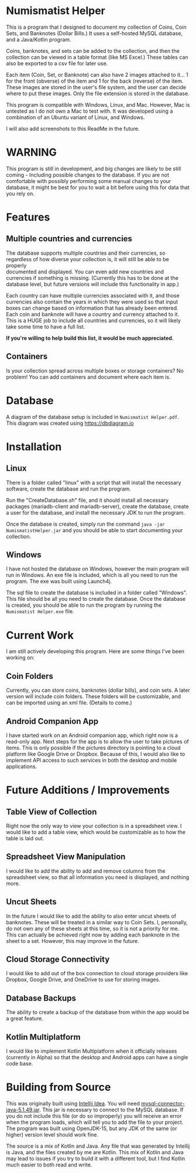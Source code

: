 # Numismatist Helper

This is a program that I designed to document my collection of Coins, Coin Sets, and Banknotes (Dollar Bills.) 
It uses a self-hosted MySQL database, and a Java/Kotlin program.

Coins, banknotes, and sets can be added to the collection, and then the collection can be viewed in a table format (like MS Excel.) 
These tables can also be exported to a csv file for later use.

Each item (Coin, Set, or Banknote) can also have 2 images attached to it... 1 for the front (obverse) of the item and 1 for the back (reverse) of the item. 
These images are stored in the user's file system, and the user can decide where to put these images. Only the file extension is stored in the database.

This program is compatible with Windows, Linux, and Mac. However, Mac is untested as I do not own a Mac to test with. It was developed using a combination of 
an Ubuntu variant of Linux, and Windows.

I will also add screenshots to this ReadMe in the future.

# WARNING

This program is still in development, and big changes are likely to be still coming - Including possible changes to the database. 
If you are not comfortable with possibly performing some manual changes to your database, it might be best for you to wait a bit before using 
this for data that you rely on.

# Features

## Multiple countries and currencies

The database supports multiple countries and their currencies, so regardless of how diverse your collection is, it will still be able to be properly  
documented and displayed. You can even add new countries and currencies if something is missing. 
(Currently this has to be done at the database level, but future versions will include this functionality in app.)

Each country can have multiple currencies associated with it, and those currencies also contain the years in which they were used 
so that input boxes can change based on information that has already been entered. Each coin and banknote will have a country and currency attached to it. 
This is a HUGE job to include all countries and currencies, so it will likely take some time to have a full list. 

**If you're willing to help build this list, it would be much appreciated.**

## Containers

Is your collection spread across multiple boxes or storage containers? No problem! You can add containers and document where each item is.  

# Database

A diagram of the database setup is included in `Numismatist Helper.pdf`. This diagram was created using https://dbdiagram.io

# Installation

## Linux

There is a folder called "linux" with a script that will install the necessary software, create the database and run the program. 

Run the "CreateDatabase.sh" file, and it should install all necessary packages (mariadb-client and mariadb-server), create the database, create a user for the database, and install the necessary JDK to run the program.

Once the database is created, simply run the command `java -jar NumismatistHelper.jar` and you should be able to start documenting your collection.

## Windows

I have not hosted the database on Windows, however the main program will run in Windows. An exe file is included, which is all you need to run the program.
The exe was built using Launch4j.

The sql file to create the database is included in a folder called "Windows". This file should be all you need to create the database. Once the database is created, you should be able to run the program by running the `Numismatist Helper.exe` file.

# Current Work

I am still actively developing this program. Here are some things I've been working on:

## Coin Folders

Currently, you can store coins, banknotes (dollar bills), and coin sets. A later version will include coin folders. These folders will be customizable, and can be imported using an xml file. (Details to come.)

## Android Companion App

I have started work on an Android companion app, which right now is a read-only app. Next steps for the app is to allow the user to take pictures of items. This is only possible if the pictures directory is pointing to a cloud platform like Google Drive or Dropbox. Because of this, I would also like to implement API access to such services in both the desktop and mobile applications.

# Future Additions / Improvements

## Table View of Collection

Right now the only way to view your collection is in a spreadsheet view. I would like to add a table view, which would be customizable as to how the table is
laid out.

## Spreadsheet View Manipulation

I would like to add the ability to add and remove columns from the spreadsheet view, so that all information you need is displayed, and nothing more.

## Uncut Sheets

In the future I would like to add the ability to also enter uncut sheets of banknotes. These will be treated in a similar way to Coin Sets. I, personally, do not own any of these sheets at this time, so it is not a priority for me.
This can actually be achieved right now by adding each banknote in the sheet to a set. However, this may improve in the future.

## Cloud Storage Connectivity

I would like to add out of the box connection to cloud storage providers like Dropbox, Google Drive, and OneDrive to use for storing images.

## Database Backups

The ability to create a backup of the database from within the app would be a great feature.

## Kotlin Multiplatform

I would like to implement Kotlin Multiplatform when it officially releases (currently in Alpha) so that the desktop and Android apps can have a single code base.

# Building from Source

This was originally built using [Intellij Idea](https://www.jetbrains.com/idea/). You will need [mysql-connector-java-5.1.49.jar](https://downloads.mysql.com/archives/c-j/). 
This jar is necessary to connect to the MySQL database. 
If you do not include this file (or do so improperly) you will receive an error when the program loads, which will tell you to add the file to your project.
The program was built using OpenJDK-15, but any JDK of the same (or higher) version level should work fine.

The source is a mix of Kotlin and Java. Any file that was generated by Intellij is Java, and the files created by me are Kotlin. 
This mix of Kotlin and Java may lead to issues if you try to build it with a different tool, but I find Kotlin much easier to both read and write.
